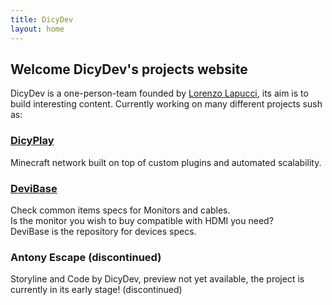 ```yaml
---
title: DicyDev
layout: home
---
```


## Welcome DicyDev's projects website

DicyDev is a one-person-team founded by [Lorenzo Lapucci](https://github.com/AlexDicy), its aim is to build interesting content.
Currently working on many different projects sush as:

### [DicyPlay](https://dicyplay.com)

Minecraft network built on top of custom plugins and automated scalability.

### [DeviBase](https://devibase.com/)

Check common items specs for Monitors and cables.<br>
Is the monitor you wish to buy compatible with HDMI you need?<br>
DeviBase is the repository for devices specs.

### Antony Escape (discontinued)

Storyline and Code by DicyDev, preview not yet available, the project is currently in its early stage! (discontinued)
